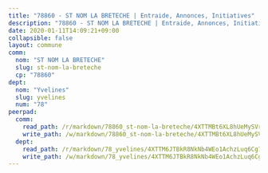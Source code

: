 ```yaml
---
title: "78860 - ST NOM LA BRETECHE | Entraide, Annonces, Initiatives"
description: "78860 - ST NOM LA BRETECHE | Entraide, Annonces, Initiatives"
date: 2020-01-11T14:09:21+09:00
collapsible: false
layout: commune
comm:
  nom: "ST NOM LA BRETECHE"
  slug: st-nom-la-breteche
  cp: "78860"
dept:
  nom: "Yvelines"
  slug: yvelines
  num: "78"
peerpad:
  comm:
    read_path: /r/markdown/78860_st-nom-la-breteche/4XTTMBt6XL8hUeMySVrgZvB5TsxvEKWeC9YXu1TAyNEmUx4jD
    write_path: /w/markdown/78860_st-nom-la-breteche/4XTTMBt6XL8hUeMySVrgZvB5TsxvEKWeC9YXu1TAyNEmUx4jD-K3TgTzK3STJTzjvKcHm27Gcc34do1k2BPnsuXFmt6pZyBkNDeBh6vB5ZodgBw419x68x54gHK6JRzh4JYZoCSXNanKBC2w1LiU7N7PqP5qo9UV1sQDus4P1iM6T7tVZJaFeWLWsu
  dept:
    read_path: /r/markdown/78_yvelines/4XTTM6JTBkR8NkNb4WEo1AchzLuq6Cg73ydg7w9pErcQZA13p
    write_path: /w/markdown/78_yvelines/4XTTM6JTBkR8NkNb4WEo1AchzLuq6Cg73ydg7w9pErcQZA13p-K3TgUBFRQCPZwoWqJkunXeSjdgbtU3xzUSsui8DBc3rCTw6mbo4gNvfQRdE99JD3AnVW7fzseq687LKfGWCfAPajih5ByiZ3SpFz1r449oWaDnM5BHKZTbYtf6pEhRvzWbcazhrS
---
```



